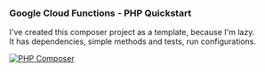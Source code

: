 ### Google Cloud Functions - PHP Quickstart

I've created this composer project as a template, because I'm lazy.<br/>
It has dependencies, simple methods and tests, run configurations.

[![PHP Composer](https://github.com/syslogic/php-cloudfunctions-quickstart/actions/workflows/ci-php.yml/badge.svg)](https://github.com/syslogic/php-cloudfunctions-quickstart/actions/workflows/ci-php.yml)

